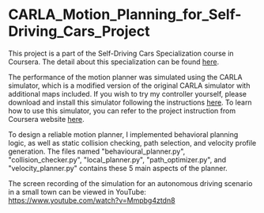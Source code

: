 # CARLA_Motion_Planning_for_Self-Driving_Cars_Project

This project is a part of the Self-Driving Cars Specialization course in Coursera. The detail about this specialization can be found [here](https://www.coursera.org/specializations/self-driving-cars).

The performance of the motion planner was simulated using the CARLA simulator, which is a modified version of the original CARLA simulator 
with additional maps included. If you wish to try my controller yourself, please download and install this simulator following the 
instructions [here](https://www.coursera.org/learn/motion-planning-self-driving-cars/supplement/i9R3x/carla-installation-guide). To learn 
how to use this simulator, you can refer to the project instruction from Coursera 
website [here](https://www.coursera.org/learn/motion-planning-self-driving-cars/programming/wiGwg/course-4-final-project).

To design a reliable motion planner, I implemented behavioral planning logic, as well as static collision checking, path selection, and velocity profile generation.
The files named "behavioural_planner.py", "collision_checker.py", "local_planner.py", "path_optimizer.py", and "velocity_planner.py" contains
these 5 main aspects of the planner.

The screen recording of the simulation for an autonomous driving scenario in a small town can be viewed in YouTube: https://www.youtube.com/watch?v=Mmpbg4ztdn8